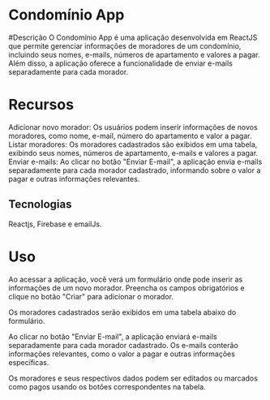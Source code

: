 # Condomínio App


#Descrição
O Condomínio App é uma aplicação desenvolvida em ReactJS que permite gerenciar informações de moradores de um condomínio, incluindo seus nomes, e-mails, números de apartamento e valores a pagar. Além disso, a aplicação oferece a funcionalidade de enviar e-mails separadamente para cada morador.

# Recursos
Adicionar novo morador: Os usuários podem inserir informações de novos moradores, como nome, e-mail, número do apartamento e valor a pagar.
Listar moradores: Os moradores cadastrados são exibidos em uma tabela, exibindo seus nomes, números de apartamento, e-mails e valores a pagar.
Enviar e-mails: Ao clicar no botão "Enviar E-mail", a aplicação envia e-mails separadamente para cada morador cadastrado, informando sobre o valor a pagar e outras informações relevantes.

## Tecnologias 

Reactjs, Firebase e emailJs.

# Uso
Ao acessar a aplicação, você verá um formulário onde pode inserir as informações de um novo morador. Preencha os campos obrigatórios e clique no botão "Criar" para adicionar o morador.

Os moradores cadastrados serão exibidos em uma tabela abaixo do formulário.

Ao clicar no botão "Enviar E-mail", a aplicação enviará e-mails separadamente para cada morador cadastrado. Os e-mails conterão informações relevantes, como o valor a pagar e outras informações específicas.

Os moradores e seus respectivos dados podem ser editados ou marcados como pagos usando os botões correspondentes na tabela.
